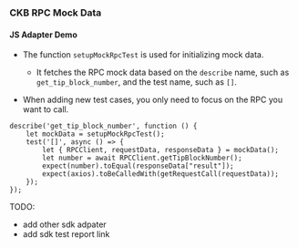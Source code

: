 ### CKB RPC Mock Data

#### JS Adapter Demo
- The function `setupMockRpcTest` is used for initializing mock data.
  - It fetches the RPC mock data based on the `describe` name, such as `get_tip_block_number`, and the test name, such as `[]`.

- When adding new test cases, you only need to focus on the RPC you want to call.
```shell
describe('get_tip_block_number', function () {
    let mockData = setupMockRpcTest();
    test('[]', async () => {
        let { RPCClient, requestData, responseData } = mockData();
        let number = await RPCClient.getTipBlockNumber();
        expect(number).toEqual(responseData["result"]);
        expect(axios).toBeCalledWith(getRequestCall(requestData));
    });
});
```

TODO:
- add other sdk adpater
- add sdk test report link
